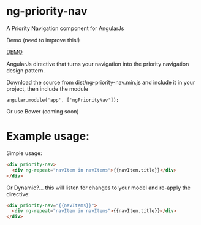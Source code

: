 # ng-priority-nav
A Priority Navigation component for AngularJs

Demo (need to improve this!)

[DEMO](http://lewie6.github.io/ng-priority-nav/demo/index.html)


AngularJs directive that turns your navigation into the priority navigation design pattern.

Download the source from dist/ng-priority-nav.min.js and include it in your project, then include the module
```
angular.module('app', ['ngPriorityNav']);
```
Or use Bower (coming soon)

# Example usage:

Simple usage:
```HTML
<div priority-nav>
  <div ng-repeat="navItem in navItems">{{navItem.title}}</div>
</div>
```
Or Dynamic?... this will listen for changes to your model and re-apply the directive:
```HTML
<div priority-nav="{{navItems}}">
  <div ng-repeat="navItem in navItems">{{navItem.title}}</div>
</div>
```
